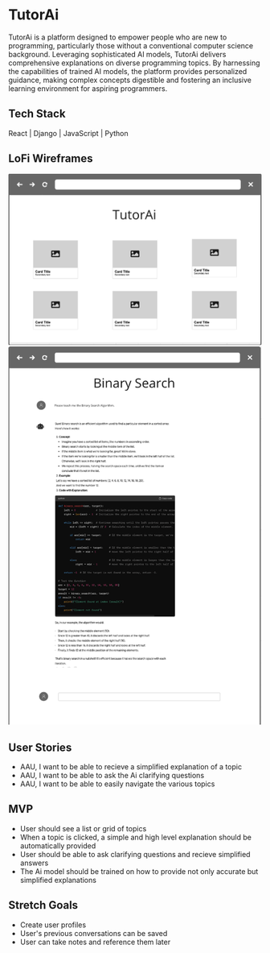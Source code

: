 # TutorAi
TutorAi is a platform designed to empower people who are new to programming, particularly those without a conventional computer science background. Leveraging sophisticated AI models, TutorAi delivers comprehensive explanations on diverse programming topics. By harnessing the capabilities of trained AI models, the platform provides personalized guidance, making complex concepts digestible and fostering an inclusive learning environment for aspiring programmers.

## Tech Stack
React | Django | JavaScript | Python

## LoFi Wireframes
![home Routes](./readmeImages/home.png)
![chatscreen Routes](./readmeImages/chatscreen.png)

## User Stories
* AAU, I want to be able to recieve a simplified explanation of a topic
* AAU, I want to be able to ask the Ai clarifying questions
* AAU, I want to be able to easily navigate the various topics

## MVP
* User should see a list or grid of topics
* When a topic is clicked, a simple and high level explanation should be automatically provided
* User should be able to ask clarifying questions and recieve simplified answers
* The Ai model should be trained on how to provide not only accurate but simplified explanations
## Stretch Goals
* Create user profiles
* User's previous conversations can be saved
* User can take notes and reference them later